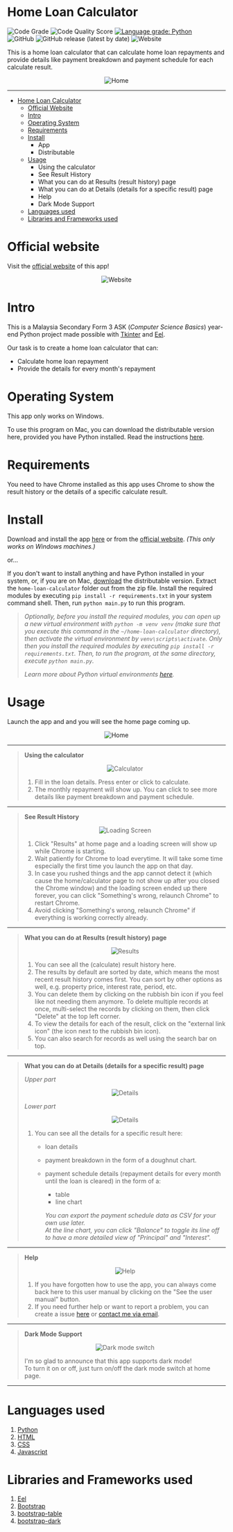 # Home Loan Calculator
![Code Grade](https://api.codiga.io/project/29192/status/svg) 
![Code Quality Score](https://api.codiga.io/project/29192/score/svg) 
[![Language grade: Python](https://img.shields.io/lgtm/grade/python/g/jPRO-22/home-loan-calculator.svg?logo=lgtm&logoWidth=18)](https://lgtm.com/projects/g/jPRO-22/home-loan-calculator/context:python)  
![GitHub](https://img.shields.io/github/license/jPRO-22/home-loan-calculator?color=%23b603fc&style=for-the-badge) ![GitHub release (latest by date)](https://img.shields.io/github/v/release/jPRO-22/home-loan-calculator?style=for-the-badge) ![Website](https://img.shields.io/website?down_color=lightgrey&down_message=offline&style=for-the-badge&up_color=%2303fcb1&up_message=online&url=https%3A%2F%2Fjpro-22.github.io%2Fhome-loan-calculator%2F)

This is a home loan calculator that can calculate home loan repayments and provide details like payment breakdown and payment schedule for each calculate result.  
  
<p align="center"><img src="./screenshots/home-light.png" title="Home Page" alt="Home"></img></p>

---
- [Home Loan Calculator](#home-loan-calculator)
  - [Official Website](#official-website)
  - [Intro](#intro)
  - [Operating System](#operating-system)
  - [Requirements](#requirements)
  - [Install](#install)
    - App
    - Distributable
  - [Usage](#usage)
    - Using the calculator
    - See Result History
    - What you can do at Results (result history) page
    - What you can do at Details (details for a specific result) page
    - Help
    - Dark Mode Support
  - [Languages used](#languages-used)
  - [Libraries and Frameworks used](#libraries-and-frameworks-used)

# Official website
Visit the [official website](https://jpro-22.github.io/home-loan-calculator/) of this app!  

<p align="center"><img src="./screenshots/website.png" title="The official website" alt="Website"></img></p>

# Intro
This is a Malaysia Secondary Form 3 ASK (*Computer Science Basics*) year-end Python project made possible with [Tkinter](https://docs.python.org/3/library/tkinter.html) and [Eel](https://github.com/ChrisKnott/Eel).

Our task is to create a home loan calculator that can:
- Calculate home loan repayment
- Provide the details for every month's repayment

# Operating System
This app only works on Windows. 

To use this program on Mac, you can download the distributable version here, provided you have Python installed. Read the instructions [here](#install).

# Requirements
You need to have Chrome installed as this app uses Chrome to show the result history or the details of a specific calculate result. 

# Install
Download and install the app [here](https://github.com/jPRO-22/home-loan-calculator/releases/latest/download/home-loan-calculator-app-installer.zip) or from the [official website](https://jpro-22.github.io/home-loan-calculator). *(This only works on Windows machines.)*  

or...  

If you don't want to install anything and have Python installed in your system, or, if you are on Mac, [download](https://github.com/jPRO-22/home-loan-calculator/releases/latest/download/home-loan-calculator.zip) the distributable version. Extract the ```home-loan-calculator``` folder out from the zip file. Install the required modules by executing ```pip install -r requirements.txt``` in your system command shell. Then, run ```python main.py``` to run this program.  
  
> *Optionally, before you install the required modules, you can open up a new virtual environment with ```python -m venv venv``` (make sure that you execute this command in the ```~/home-loan-calculator``` directory), then activate the virtual environment by ```venv\scripts\activate```. Only then you install the required modules by executing ```pip install -r requirements.txt```. Then, to run the program, at the same directory, execute ```python main.py```.*  
>  
>  *Learn more about Python virtual environments [here](https://docs.python.org/3/library/venv.html).*  

# Usage
Launch the app and and you will see the home page coming up.  

<p align="center"><img src="./screenshots/home-dark.png" title="Home Page in Dark Mode" alt="Home"></img></p>
  
---
> **Using the calculator**  
>  
> <p align="center"><img src="./screenshots/calculator.png" title="Calculator Page" alt="Calculator"></img></p>  
>  
> 1. Fill in the loan details. Press enter or click to calculate. 
> 2. The monthly repayment will show up. You can click to see more details like payment breakdown and payment schedule. 
---
> **See Result History**  
>   
> <p align="center"><img src="./screenshots/loading-screen.png" title="Loading Screen" alt="Loading Screen"></img></p>  
> 
> 1. Click "Results" at home page and a loading screen will show up while Chrome is starting. 
> 2. Wait patiently for Chrome to load everytime. It will take some time especially the first time you launch the app on that day. 
> 3. In case you rushed things and the app cannot detect it (which cause the home/calculator page to not show up after you closed the Chrome window) and the loading screen ended up there forever, you can click "Something's wrong, relaunch Chrome" to restart Chrome. 
> 4. Avoid clicking "Something's wrong, relaunch Chrome" if everything is working correctly already. 
---
> **What you can do at Results (result history) page**  
> 
> <p align="center"><img src="./screenshots/results.png" title="Results Page" alt="Results"></img></p>  
> 
> 1. You can see all the (calculate) result history here. 
> 2. The results by default are sorted by date, which means the most recent result history comes first. You can sort by other options as well, e.g. property price, interest rate, period, etc.
> 3. You can delete them by clicking on the rubbish bin icon if you feel like not needing them anymore. To delete multiple records at once, multi-select the records by clicking on them, then click "Delete" at the top left corner. 
> 4. To view the details for each of the result, click on the "external link icon" (the icon next to the rubbish bin icon). 
> 5. You can also search for records as well using the search bar on top. 
---
> **What you can do at Details (details for a specific result) page**
>
> *Upper part*
> <p align="center"><img src="./screenshots/details.png" title="Details Page" alt="Details"></img></p>  
>  
>  
> *Lower part*
> <p align="center"><img src="./screenshots/details2.png" title="Details Page" alt="Details"></img></p>  
> 
> 1. You can see all the details for a specific result here: 
>     - loan details
>     - payment breakdown in the form of a doughnut chart. 
>     - payment schedule details (repayment details for every month until the loan is cleared) in the form of a: 
>       - table
>       - line chart  
>  
>       *You can export the payment schedule data as CSV for your own use later.*  
>       *At the line chart, you can click "Balance" to toggle its line off to have a more detailed view of "Principal" and "Interest".*
---
> **Help**  
> 
> <p align="center"><img src="./screenshots/help.png" title="Help" alt="Help"></img></p>  
> 
> 1. If you have forgotten how to use the app, you can always come back here to this user manual by clicking on the "See the user manual" button.  
> 2. If you need further help or want to report a problem, you can create a issue [here](https://github.com/jPRO-22/home-loan-calculator/issues) or [contact me via email](mailto:superjackxh@gmail.com). 
---
> **Dark Mode Support**  
>  
> <p align="center"><img src="./screenshots/dark-mode-switch.png" title="Dark mode switch" alt="Dark mode switch"></img></p>  
>  
> I'm so glad to announce that this app supports dark mode!  
> To turn it on or off, just turn on/off the dark mode switch at home page. 
---  

# Languages used
1. [Python](https://www.python.org/)
2. [HTML](https://en.wikipedia.org/wiki/HTML)
3. [CSS](https://en.wikipedia.org/wiki/CSS)
4. [Javascript](https://en.wikipedia.org/wiki/JavaScript)

# Libraries and Frameworks used
1. [Eel](https://github.com/ChrisKnott/Eel)
2. [Bootstrap](https://getbootstrap.com/)
3. [bootstrap-table](https://bootstrap-table.com/)
4. [bootstrap-dark](https://github.com/ForEvolve/bootstrap-dark)
